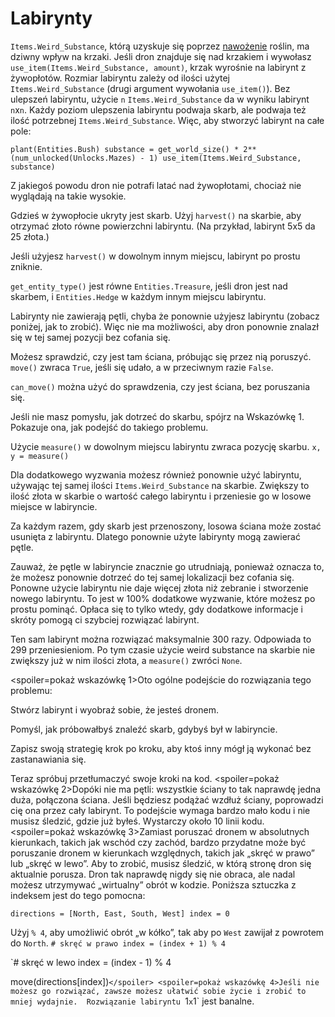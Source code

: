# Labirynty
`Items.Weird_Substance`, którą uzyskuje się poprzez [nawożenie](docs/unlocks/fertilizer.md) roślin, ma dziwny wpływ na krzaki. Jeśli dron znajduje się nad krzakiem i wywołasz `use_item(Items.Weird_Substance, amount)`, krzak wyrośnie na labirynt z żywopłotów.
Rozmiar labiryntu zależy od ilości użytej `Items.Weird_Substance` (drugi argument wywołania `use_item()`).
Bez ulepszeń labiryntu, użycie `n` `Items.Weird_Substance` da w wyniku labirynt `n`x`n`. Każdy poziom ulepszenia labiryntu podwaja skarb, ale podwaja też ilość potrzebnej `Items.Weird_Substance`. 
Więc, aby stworzyć labirynt na całe pole:

`plant(Entities.Bush)
substance = get_world_size() * 2**(num_unlocked(Unlocks.Mazes) - 1)
use_item(Items.Weird_Substance, substance)`


Z jakiegoś powodu dron nie potrafi latać nad żywopłotami, chociaż nie wyglądają na takie wysokie.

Gdzieś w żywopłocie ukryty jest skarb. Użyj `harvest()` na skarbie, aby otrzymać złoto równe powierzchni labiryntu. (Na przykład, labirynt 5x5 da 25 złota.)

Jeśli użyjesz `harvest()` w dowolnym innym miejscu, labirynt po prostu zniknie.

`get_entity_type()` jest równe `Entities.Treasure`, jeśli dron jest nad skarbem, i `Entities.Hedge` w każdym innym miejscu labiryntu.

Labirynty nie zawierają pętli, chyba że ponownie użyjesz labiryntu (zobacz poniżej, jak to zrobić). Więc nie ma możliwości, aby dron ponownie znalazł się w tej samej pozycji bez cofania się.

Możesz sprawdzić, czy jest tam ściana, próbując się przez nią poruszyć. 
`move()` zwraca `True`, jeśli się udało, a w przeciwnym razie `False`.

`can_move()` można użyć do sprawdzenia, czy jest ściana, bez poruszania się.

Jeśli nie masz pomysłu, jak dotrzeć do skarbu, spójrz na Wskazówkę 1. Pokazuje ona, jak podejść do takiego problemu.

Użycie `measure()` w dowolnym miejscu labiryntu zwraca pozycję skarbu.
`x, y = measure()`

Dla dodatkowego wyzwania możesz również ponownie użyć labiryntu, używając tej samej ilości `Items.Weird_Substance` na skarbie. 
Zwiększy to ilość złota w skarbie o wartość całego labiryntu i przeniesie go w losowe miejsce w labiryncie.

Za każdym razem, gdy skarb jest przenoszony, losowa ściana może zostać usunięta z labiryntu. Dlatego ponownie użyte labirynty mogą zawierać pętle.

Zauważ, że pętle w labiryncie znacznie go utrudniają, ponieważ oznacza to, że możesz ponownie dotrzeć do tej samej lokalizacji bez cofania się.
Ponowne użycie labiryntu nie daje więcej złota niż zebranie i stworzenie nowego labiryntu.
To jest w 100% dodatkowe wyzwanie, które możesz po prostu pominąć.
Opłaca się to tylko wtedy, gdy dodatkowe informacje i skróty pomogą ci szybciej rozwiązać labirynt.

Ten sam labirynt można rozwiązać maksymalnie 300 razy. Odpowiada to 299 przeniesieniom. Po tym czasie użycie weird substance na skarbie nie zwiększy już w nim ilości złota, a `measure()` zwróci `None`.

<spoiler=pokaż wskazówkę 1>Oto ogólne podejście do rozwiązania tego problemu:

Stwórz labirynt i wyobraź sobie, że jesteś dronem.

Pomyśl, jak próbowałbyś znaleźć skarb, gdybyś był w labiryncie.

Zapisz swoją strategię krok po kroku, aby ktoś inny mógł ją wykonać bez zastanawiania się.

Teraz spróbuj przetłumaczyć swoje kroki na kod.
</spoiler>
<spoiler=pokaż wskazówkę 2>Dopóki nie ma pętli: wszystkie ściany to tak naprawdę jedna duża, połączona ściana. Jeśli będziesz podążać wzdłuż ściany, poprowadzi cię ona przez cały labirynt.
To podejście wymaga bardzo mało kodu i nie musisz śledzić, gdzie już byłeś. Wystarczy około 10 linii kodu.</spoiler>
<spoiler=pokaż wskazówkę 3>Zamiast poruszać dronem w absolutnych kierunkach, takich jak wschód czy zachód, bardzo przydatne może być poruszanie dronem w kierunkach względnych, takich jak „skręć w prawo” lub „skręć w lewo”. Aby to zrobić, musisz śledzić, w którą stronę dron się aktualnie porusza. Dron tak naprawdę nigdy się nie obraca, ale nadal możesz utrzymywać „wirtualny” obrót w kodzie.
Poniższa sztuczka z indeksem jest do tego pomocna:

`directions = [North, East, South, West]
index = 0`

Użyj `% 4`, aby umożliwić obrót „w kółko”, tak aby po `West` zawijał z powrotem do `North`.
`# skręć w prawo
index = (index + 1) % 4`

`# skręć w lewo
index = (index - 1) % 4

move(directions[index])`</spoiler>
<spoiler=pokaż wskazówkę 4>Jeśli nie możesz go rozwiązać, zawsze możesz ułatwić sobie życie i zrobić to mniej wydajnie. 
Rozwiązanie labiryntu `1`x`1` jest banalne.</spoiler>